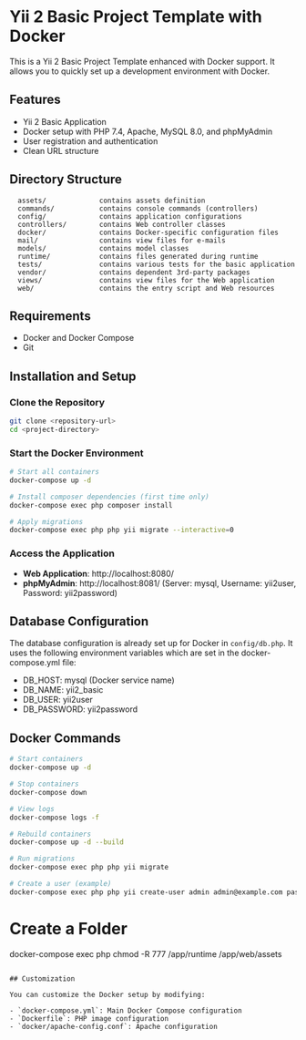 # Yii 2 Basic Project Template with Docker

This is a Yii 2 Basic Project Template enhanced with Docker support. It allows you to quickly set up a development environment with Docker.

## Features

- Yii 2 Basic Application
- Docker setup with PHP 7.4, Apache, MySQL 8.0, and phpMyAdmin
- User registration and authentication
- Clean URL structure

## Directory Structure

      assets/             contains assets definition
      commands/           contains console commands (controllers)
      config/             contains application configurations
      controllers/        contains Web controller classes
      docker/             contains Docker-specific configuration files
      mail/               contains view files for e-mails
      models/             contains model classes
      runtime/            contains files generated during runtime
      tests/              contains various tests for the basic application
      vendor/             contains dependent 3rd-party packages
      views/              contains view files for the Web application
      web/                contains the entry script and Web resources

## Requirements

- Docker and Docker Compose
- Git

## Installation and Setup

### Clone the Repository

```bash
git clone <repository-url>
cd <project-directory>
```

### Start the Docker Environment

```bash
# Start all containers
docker-compose up -d

# Install composer dependencies (first time only)
docker-compose exec php composer install

# Apply migrations
docker-compose exec php php yii migrate --interactive=0
```

### Access the Application

- **Web Application**: http://localhost:8080/
- **phpMyAdmin**: http://localhost:8081/ (Server: mysql, Username: yii2user, Password: yii2password)

## Database Configuration

The database configuration is already set up for Docker in `config/db.php`. It uses the following environment variables which are set in the docker-compose.yml file:

- DB_HOST: mysql (Docker service name)
- DB_NAME: yii2_basic
- DB_USER: yii2user
- DB_PASSWORD: yii2password

## Docker Commands

```bash
# Start containers
docker-compose up -d

# Stop containers
docker-compose down

# View logs
docker-compose logs -f

# Rebuild containers
docker-compose up -d --build

# Run migrations
docker-compose exec php php yii migrate

# Create a user (example)
docker-compose exec php php yii create-user admin admin@example.com password123
```
# Create a Folder 
docker-compose exec php chmod -R 777 /app/runtime /app/web/assets
```

## Customization

You can customize the Docker setup by modifying:

- `docker-compose.yml`: Main Docker Compose configuration
- `Dockerfile`: PHP image configuration
- `docker/apache-config.conf`: Apache configuration
